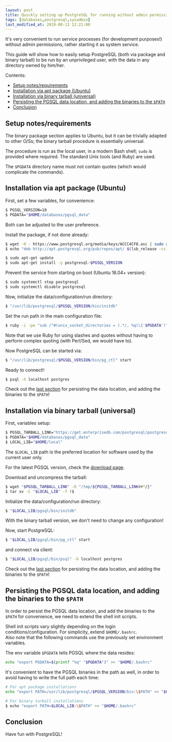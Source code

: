 ```yaml
---
layout: post
title: Quickly setting up PostgreSQL for running without admin permissions
tags: [databases,postgresql,sysadmin]
last_modified_at: 2019-08-13 12:21:00
---
```


It's very convenient to run service processes (for development purposes!) without admin permissions, rather starting it as system service.

This guide will show how to easily setup PostgreSQL (both via package and binary tarball) to be run by an unprivileged user, with the data in any directory owned by him/her.

Contents:

- [Setup notes/requirements](/Quickly-setting-up-postgresql-for-running-without-admin-permissions#setup-notesrequirements)
- [Installation via apt package (Ubuntu)](/Quickly-setting-up-postgresql-for-running-without-admin-permissions#installation-via-apt-package-ubuntu)
- [Installation via binary tarball (universal)](/Quickly-setting-up-postgresql-for-running-without-admin-permissions#installation-via-binary-tarball-universal)
- [Persisting the PGSQL data location, and adding the binaries to the `$PATH`](/Quickly-setting-up-postgresql-for-running-without-admin-permissions#persisting-the-pgsql-data-location-and-adding-the-binaries-to-the-path)
- [Conclusion](/Quickly-setting-up-postgresql-for-running-without-admin-permissions#conclusion)

## Setup notes/requirements

The binary package section applies to Ubuntu, but it can be trivially adapted to other O/Ss; the binary tarball procedure is essentially universal.

The procedure is run as the local user, in a modern Bash shell; `sudo` is provided where required. The standard Unix tools (and Ruby) are used.

The `$PGDATA` directory name must not contain quotes (which would complicate the commands).

## Installation via apt package (Ubuntu)

First, set a few variables, for convenience:

```sh
$ PGSQL_VERSION=10
$ PGDATA="$HOME/databases/pgsql_data"
```

Both can be adjusted to the user preference.

Install the package, if not done already:

```sh
$ wget -O - https://www.postgresql.org/media/keys/ACCC4CF8.asc | sudo apt-key add -
$ echo "deb http://apt.postgresql.org/pub/repos/apt/ $(lsb_release -cs)-pgdg main" | sudo tee /etc/apt/sources.list.d/pgdg.list

$ sudo apt-get update
$ sudo apt-get install -y postgresql-$PGSQL_VERSION
```

Prevent the service from starting on boot (Ubuntu 16.04+ version):

```sh
$ sudo systemctl stop postgresql
$ sudo systemctl disable postgresql
```

Now, initialize the data/configuration/run directory:

```sh
$ "/usr/lib/postgresql/$PGSQL_VERSION/bin/initdb"
```

Set the run path in the main configuration file:

```sh
$ ruby -i -pe "sub /^#(unix_socket_directories = ).*/, %q(\1'$PGDATA')" "$PGDATA/postgresql.conf"
```

Note that we use Ruby for using slashes and quotes without having to perform complex quoting (with Perl/Sed, we would have to).

Now PostgreSQL can be started via:

```sh
$ "/usr/lib/postgresql/$PGSQL_VERSION/bin/pg_ctl" start
```

Ready to connect!:

```sh
$ psql -h localhost postgres
```

Check out the [last section](#persisting-the-pgsql-data-location-and-adding-the-binaries-to-the-path) for persisting the data location, and adding the binaries to the `$PATH`!

## Installation via binary tarball (universal)

First, variables setup:

```sh
$ PGSQL_TARBALL_LINK="https://get.enterprisedb.com/postgresql/postgresql-10.10-1-linux-x64-binaries.tar.gz"
$ PGDATA="$HOME/databases/pgsql_data"
$ LOCAL_LIB="$HOME/local"
```

The `$LOCAL_LIB` path is the preferred location for software used by the current user only.

For the latest PGSQL version, check the [download page](https://www.enterprisedb.com/download-postgresql-binaries).

Download and uncompress the tarball:

```sh
$ wget "$PGSQL_TARBALL_LINK" -O "/tmp/${PGSQL_TARBALL_LINK##*/}"
$ tar xv -C "$LOCAL_LIB" -f !$
```

Initialize the data/configuration/run directory:

```sh
$ "$LOCAL_LIB/pgsql/bin/initdb"
```

With the binary tarball version, we don't need to change any configuration!

Now, start PostgreSQL:

```sh
$ "$LOCAL_LIB/pgsql/bin/pg_ctl" start
```

and connect via client:

```sh
$ "$LOCAL_LIB/pgsql/bin/psql" -h localhost postgres
```

Check out the [last section](#persisting-the-pgsql-data-location-and-adding-the-binaries-to-the-path) for persisting the data location, and adding the binaries to the `$PATH`!

## Persisting the PGSQL data location, and adding the binaries to the `$PATH`

In order to persist the PGSQL data location, and add the binaries to the `$PATH` for convenience, we need to extend the shell init scripts.

Shell init scripts vary slightly depending on the login conditions/configuration. For simplicity, extend `$HOME/.bashrc`.  
Also note that the following commands use the previously set environment variables.

The env variable `$PGDATA` tells PGSQL where the data resides:

```sh
echo "export PGDATA=$(printf "%q" "$PGDATA")" >> "$HOME/.bashrc"
```

It's convenient to have the PGSQL binaries in the path as well, in order to avoid having to write the full path each time:

```sh
# For apt package installations
echo "export PATH=/usr/lib/postgresql/$PGSQL_VERSION/bin:\$PATH" >> "$HOME/.bashrc"

# For binary tarball installations
$ echo "export PATH=$LOCAL_LIB:\$PATH" >> "$HOME/.bashrc"
```

## Conclusion

Have fun with PostgreSQL!
